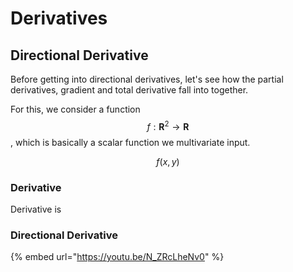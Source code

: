 # Derivatives

## Directional Derivative

Before getting into directional derivatives, let's see how the partial derivatives, gradient and total derivative fall into together.&#x20;

For this, we consider a function $$f: \mathbf R^2 \rightarrow \mathbf R$$ , which is basically a scalar function we multivariate input.&#x20;

$$
f(x,y)
$$

###





### Derivative

Derivative is&#x20;



### Directional Derivative

{% embed url="https://youtu.be/N_ZRcLheNv0" %}
